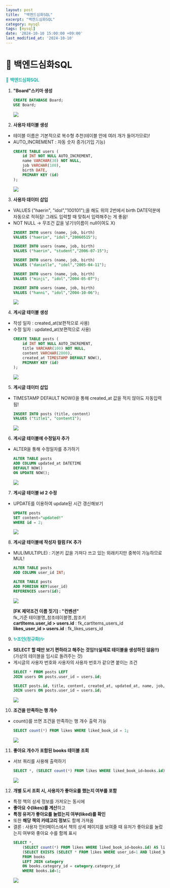 ```yaml
---
layout: post
title:  "백엔드심화SQL"
excerpt: "백엔드심화SQL"
category: mysql
tags: [mysql]
date: '2024-10-10 15:00:00 +09:00'
last_modified_at: '2024-10-10'
---
```


# 🌊 백엔드심화SQL

<span style="color:lightseagreen">💫 **백엔드심화SQL**</span><br>

1. **"Board"스키마 생성**<br>
    ```sql
    CREATE DATABASE Board;
    USE Board;
    ```
    <img src="https://github.com/Algoruu/Algoruu.github.io/blob/main/_programmers/img01/image-189.png?raw=true">

2. **사용자 테이블 생성**<br>
- 테이블 이름은 기본적으로 복수형 추천(테이블 안에 여러 개가 들어가므로)!<br>
- AUTO_INCREMENT : 자동 숫자 증가(기입 기능)<br>
    ```sql
    CREATE TABLE users (
        id INT NOT NULL AUTO_INCREMENT,
        name VARCHAR(30) NOT NULL,
        job VARCHAR(100),
        birth DATE,
        PRIMARY KEY (id)
    );
    ```
    <img src="https://github.com/Algoruu/Algoruu.github.io/blob/main/_programmers/img01/image-190.png?raw=true">

3. **사용자 데이터 삽입**<br>
- VALUES ("haerin", "idol","100101");을 해도 위의 2번에서 birth DATE덕분에 자동으로 적혀짐! 그래도 입력할 때 맞춰서 입력해주는 게 좋음!<br>
- NOT NULL -> 무조건 값을 넣기!(이름이 null이여도 X)<br>
    ```sql
    INSERT INTO users (name, job, birth)
    VALUES ("haerin", "idol","20060515");
    ```
    ```sql
    INSERT INTO users (name, job, birth)
    VALUES ("haerin", "student","2006-07-15");
    ```
    ```sql
    INSERT INTO users (name, job, birth)
    VALUES ("danielle", "idol","2005-04-11");
    ```    
    ```sql
    INSERT INTO users (name, job, birth)
    VALUES ("minji", "idol","2004-05-07");
    ```  
    ```sql
    INSERT INTO users (name, job, birth)
    VALUES ("hanni", "idol","2004-10-06");
    ```  
    <img src="https://github.com/Algoruu/Algoruu.github.io/blob/main/_programmers/img01/image-192.png?raw=true">

4. **게시글 테이블 생성**<br>
- 작성 일자 : created_at(보편적으로 사용)<br>
- 수정 일자 : updated_at(보편적으로 사용)<br>
    ```sql
    CREATE TABLE posts (
        id INT NOT NULL AUTO_INCREMENT,
        title VARCHAR(100) NOT NULL,
        content VARCHAR(2000),
        created_at TIMESTAMP DEFAULT NOW(),
        PRIMARY KEY (id)
    );
    ```
    <img src="https://github.com/Algoruu/Algoruu.github.io/blob/main/_programmers/img01/image-191.png?raw=true">

5. **게시글 데이터 삽입**<br>
- TIMESTAMP DEFAULT NOW()을 통해 created_at 값을 적지 않아도 자동입력됨!<br>
    ```sql
    INSERT INTO posts (title, content)
    VALUES ("title1", "content1");
    ```
    <img src="https://github.com/Algoruu/Algoruu.github.io/blob/main/_programmers/img01/image-193.png?raw=true">

6. **게시글 테이블에 수정일자 추가**<br>
- ALTER을 통해 수정일자를 추가하기<br>
    ```sql
    ALTER TABLE posts
    ADD COLUMN updated_at DATETIME
    DEFAULT NOW()
    ON UPDATE NOW();
    ```
     <img src="https://github.com/Algoruu/Algoruu.github.io/blob/main/_programmers/img01/image-194.png?raw=true">   

7. **게시글 테이블 id 2 수정**<br>
- UPDATE를 이용하여 update된 시간 갱신해보기<br>
    ```sql
    UPDATE posts
    SET content="updated!"
    WHERE id = 2;
    ```
     <img src="https://github.com/Algoruu/Algoruu.github.io/blob/main/_programmers/img01/image-195.png?raw=true">  

8. **게시글 테이블에 작성자 컬럼 FK 추가**<br>
- MUL(MULTIPLE) : 기본키 값을 가져다 쓰고 있는 외래키지만 중복이 가능하므로 MUL!<br>
    ```sql
    ALTER TABLE posts
    ADD COLUMN user_id INT;
    ```
    ```sql
    ALTER TABLE posts
    ADD FOREIGN KEY(user_id)
    REFERENCES users(id);
    ```
    <img src="https://github.com/Algoruu/Algoruu.github.io/blob/main/_programmers/img01/image-196.png?raw=true"><br>

    **[FK 제약조건 이름 짓기] : "컨벤션"**<br>
    fk_기준 테이블명_참조테이블명_참조키<br>
    **cartItems.user_id > users.id** : fk_cartItems_users_id<br>
    **likes_user_id > users.id** : fk_likes_users_id<br>


9. <span style="color:lightseagreen">**✨조인(정규화)✨**</span><br>
- **SELECT 할 때만 보기 편하라고 해주는 것임!!(실제로 테이블을 생성하진 않음!!)**<br>
(가상의 테이블을 임시로 돌려주는 것)<br>
- 게시글의 사용자 번호와 사용자의 사용자 번호가 같으면 붙이는 조건<br>
    ```sql
    SELECT * FROM posts LEFT
    JOIN users ON posts.user_id = users.id;
    ```
    ```sql
    SELECT posts.id, title, content, created_at, updated_at, name, job, birth  FROM posts LEFT
    JOIN users ON posts.user_id = users.id;
    ```
    <img src="https://github.com/Algoruu/Algoruu.github.io/blob/main/_programmers/img01/image-198.png?raw=true">

10.   **조건을 만족하는 행 개수**<br>
- count()를 쓰면 조건을 만족하는 행 개수 출력 가능<br>
    ```sql
    SELECT count(*) FROM likes WHERE liked_book_id = 1;
    ```
    <img src="https://github.com/Algoruu/Algoruu.github.io/blob/main/_programmers/img01/image-343.png?raw=true">

11.   **좋아요 개수가 포함된 books 테이블 조회**<br>
- 서브 쿼리를 사용해 출력하기<br>
    ```sql
    SELECT *, (SELECT count(*) FROM likes WHERE liked_book_id=books.id) AS likes FROM books;
    ```
    <img src="https://github.com/Algoruu/Algoruu.github.io/blob/main/_programmers/img01/image-347.png?raw=true">

12.   **개별 도서 조회 시, 사용자가 좋아요를 했는지 여부를 포함**<br>
- 특정 책의 상세 정보를 가져오는 동시에<br>
- **좋아요 수\(likes)를 계산**하고<br>
- **특정 유저가 좋아요를 눌렀는지 여부\(liked)를 확인**<br>
- 또한 **해당 책의 카테고리 정보**도 함께 가져옴<br>
- 결론 : 사용자 인터페이스에서 책의 상세 페이지를 보여줄 때 유저가 좋아요를 눌렀는지 여부와 좋아요 수를 함께 표시<br>
    ```sql
    SELECT *, 
        (SELECT count(*) FROM likes WHERE liked_book_id=books.id) AS likes,
        (SELECT EXISTS (SELECT * FROM likes WHERE user_id=1 AND liked_book_id=1)) AS liked 
        FROM books 
        LEFT JOIN category 
        ON books.category_id = category.category_id
        WHERE books.id=1;
    ```
    <img src="https://github.com/Algoruu/Algoruu.github.io/blob/main/_programmers/img01/image-356.png?raw=true">
    
<br><br/>


